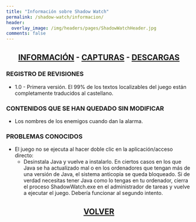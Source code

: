 ```yaml
---
title: "Información sobre Shadow Watch"
permalink: /shadow-watch/informacion/
header:
  overlay_image: /img/headers/pages/ShadowWatchHeader.jpg
comments: false
---
```

<h2 style="text-align: center;"><strong><a href="/shadow-watch/informacion/">INFORMACIÓN</a> - <a href="/shadow-watch/capturas/">CAPTURAS</a> - <a href="/shadow-watch/descargar/">DESCARGAS</a></strong></h2>

### REGISTRO DE REVISIONES
 - 1.0 - Primera versión. El 99% de los textos localizables del juego están completamente traducidos al castellano.

### CONTENIDOS QUE SE HAN QUEDADO SIN MODIFICAR
 - Los nombres de los enemigos cuando dan la alarma.

### PROBLEMAS CONOCIDOS
 - El juego no se ejecuta al hacer doble clic en la aplicación/acceso directo:
   - Desinstala Java y vuelve a instalarlo. En ciertos casos en los que Java se ha actualizado mal o en los ordenadores que tengan más de una versión de Java, el sistema anticopia se queda bloqueado. Si de verdad necesitas tener Java como lo tengas en tu ordenador, cierra el proceso ShadowWatch.exe en el administrador de tareas y vuelve a ejecutar el juego. Debería funcionar al segundo intento.

<h2 style="text-align: center;"><strong><a href="/shadow-watch/">VOLVER</a></strong></h2>

